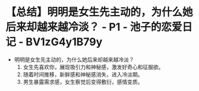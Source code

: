 # 【总结】明明是女生先主动的，为什么她后来却越来越冷淡？ - P1 - 池子的恋爱日记 - BV1zG4y1B79y

-   明明是女生先主动的，为什么她后来却越来越冷淡？
    1.  女生先喜欢你，展现吸引力和神秘感，激发好奇心和征服欲。
    2.  随着时间推移，新鲜感和神秘感消失，进入冷淡期。
    3.  男生暴露需求感，女生察觉后变得敷衍，感情变质。